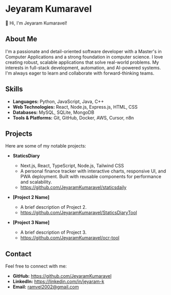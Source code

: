 # Jeyaram Kumaravel

👋 Hi, I'm Jeyaram Kumaravel!

## About Me

I'm a passionate and detail-oriented software developer with a Master's in Computer Applications and a strong foundation in computer science. I love creating robust, scalable applications that solve real-world problems. My interests in full-stack development, automation, and AI-powered systems. I'm always eager to learn and collaborate with forward-thinking teams.

## Skills

* **Languages:** Python, JavaScript, Java, C++ 
* **Web Technologies:** React, Node.js, Express.js, HTML, CSS
* **Databases:** MySQL, SQLite, MongoDB
* **Tools \& Platforms:** Git, GitHub, Docker, AWS, Cursor, n8n

## Projects

Here are some of my notable projects:

* **StaticsDiary**

  * Next.js, React, TypeScript, Node.js, Tailwind CSS
  * A personal finance tracker with interactive charts, responsive UI, and PWA deployment. Built with reusable components for performance and scalability.
  * https://github.com/JeyaramKumaravel/staticsdaily

* **\[Project 2 Name]**

  * A brief description of Project 2.
  * https://github.com/JeyaramKumaravel/StaticsDiaryTool

* **\[Project 3 Name]**

  * A brief description of Project 3.
  * https://github.com/JeyaramKumaravel/ocr-tool

## Contact

Feel free to connect with me:

* **GitHub:** https://github.com/JeyaramKumaravel
* **LinkedIn:** https://linkedin.com/in/jeyaram-k
* **Email:** ramvel2002@gmail.com
